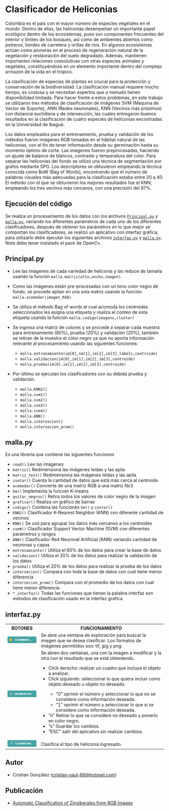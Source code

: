 # Clasificador de Heliconias

Colombia es el país con el mayor número de especies vegetales en el mundo. Dentro de ellas, las heliconias desempeñan un importante papel ecológico dentro de los ecosistemas, pues son componentes frecuentes del interior y límites de los bosques, así como de ambientes abiertos como potreros, bordes de carretera y orillas de ríos. En algunos ecosistemas actúan como pioneras en el proceso de regeneración natural de la vegetación y restauración del suelo degradado. Además, mantienen importantes relaciones coevolutivas con otras especies animales y vegetales, constituyéndose en un elemento importante dentro del complejo armazón de la vida en el trópico.

La clasificación de especies de plantas es crucial para la protección y conservación de la biodiversidad. La clasificación manual requiere mucho tiempo, es costosa y se necesitan expertos que a menudo tienen disponibilidad limitada. Para hacer frente a estos problemas, en este trabajo se utilizaron tres métodos de clasificación de imágenes SVM (Máquina de Vector de Soporte), ANN (Redes neuronales), KNN (Vecinos más próximos) con distancia euclidiana y de intersección, las cuales entregaron buenos resultados en la clasificación de cuatro especies de heliconias encontradas en la Universidad de Ibagué. 

Los datos empleados para el entrenamiento, prueba y validación de los métodos fueron imágenes RGB tomadas en el hábitat natural de las heliconias, con el fin de tener información desde su germinación hasta su momento óptimo de corte. Las imágenes fueron preprocesadas, haciendo un ajuste de balance de blancos, contraste y temperatura del color. Para separar las heliconias del fondo se utilizó una técnica de segmentación por grafos mediante SPG. Los descriptores se obtuvieron empleando la técnica conocida como BoW (Bag of Words), encontrando que el número de palabras visuales más adecuadas para la clasificación estaba entre 20 a 40. El método con el que se obtuvieron los mejores resultados fue el KNN; empleando los tres vecinos más cercanos, con una precisión del 97%.

## Ejecución del código

Se realiza un procesamiento de los datos con los archivos [`Principal.py`][Principal] y [`malla.py`][malla], variando los diferentes parámetros de cada uno de los diferentes clasificadores, después de obtener los parámetros en lo que mejor se comportan los clasificadores, se realizó un aplicativo con interfaz gráfica, para utilizarlo debe ejecutar los siguientes archivos [`interfaz.py`][interfaz] y [`malla.py`][malla]. Nota debe tener instalado el pack de OpenCv. 

## Principal.py

- Lee las imágenes de cada variedad de heliconia y las reduce de tamaña usando la función `malla.matriz(alto,ancho,imagen)`.
- Como las imágenes están pre-procesadas con un tono color negro de fondo, se procede apilan en una sola matriz usando la función `malla.acomodar(imagen_RGB)`.
- Se utiliza el método Bag of words el cual acomoda los centroides seleccionados les asigna una etiqueta y realiza el conteo de esta etiqueta usando la función `malla.codigo(imagens,cluster)`
- Se ingresa una matriz de colores y se procede a separar cada muestra para entrenamiento (60%), prueba (20%) y validación (20%), también se retiran de la muestra el color negro ya que no aporta información relevante al procesamiento usando las siguientes funciones:
  - `malla.entrenamiento(im[0],im[1],im[2],im[3],labels,centroide)`
  - `malla.validacion(im[0],im[1],im[2],im[3],centroide)` 
  - `malla.prueba(im[0],im[1],im[2],im[3],centroide)`

- Por último se ejecutan los clasificadores con su debida prueba y validación.
  - `malla.KNN2()`
  - `malla.svm1()`
  - `malla.svm2()`
  - `malla.svm3()`
  - `malla.svm4()`
  - `malla.ANN()`
  - `malla.intersecion()`
  - `malla.intersecion_prom()`

## malla.py

Es una librería que contiene las siguientes funciones

  - `read()` Lee las imágenes
  - `matriz()` Redimensiona las imágenes leídas y las apila
  - `matriz_test()` Redimensiona las imágenes leídas y las apila
  - `contar()` Cuenta la cantidad de datos que está más cerca al centroide
  - `acomodar()` Convierte de una matriz RGB a una matriz Nx3
  - `km()` Implementa la función K-means
  - `quitar_negros()` Retira todos los valores de color negro de la imagen
  - `graficar()` Realiza un gráfico de barras
  - `codigo()` Combina las funciones `km()` y `contar()`
  - `KNN2()` Clasificador K-Nearest Neighbor (KNN) con diferente cantidad de vecinos
  - `KNN()` Se usó para agrupar los datos más cercanos a los centroides
  - `svm#()` Clasificador Support Vector Machine (SVM) con diferentes parámetros y rangos
  - `ANN()` Clasificador Red Neuronal Artificial (ANN) variando cantidad de neuronas y capas
  - `entrenamiento()` Utiliza el 60% de los datos para crear la base de datos
  - `validacion()` Utiliza el 20% de los datos para realizar la validación de los datos
  - `prueba()` Utiliza el 20% de los datos para realizar la prueba de los datos
  - `intersecion()` Compara con toda la base de datos con cual tiene menor diferencia
  - `intersecion_prom()` Compara con el promedio de los datos con cual tiene menor diferencia
  - `*_interfaz()` Todas las funciones que tienen la palabra interfaz son métodos de clasificación usado en la interfaz grafica

## interfaz.py

<!DOCTYPE html>
<html>
<body>

<table style="width:100%">
  <tr>
    <th>BOTONES</th>
    <th>FUNCIONAMIENTO</th>
  </tr>
  <tr>
    <td><img src="examinar2.png"></td>
    <td>Se abre una ventana de exploración para buscar la imagen que se desea clasificar. Los formatos de imágenes permitidos son: tif, jpg y png.</td>
  </tr>
  <tr>
    <td><img src="segmentar2.png"></td>
    <td>Se abren dos ventanas, una con la imagen a modificar y la otra con el resultado que se está obteniendo.      
      <ul>
        <li>Click derecho: realizar un cuadro que incluya el objeto a analizar.</li>
        <li>Click izquierdo: seleccionar lo que quiera incluir como objeto deseado u objeto no deseado.</li>
          <ul>
            <li>“0” oprimir el número y seleccionar lo que no se considere como información deseada.</li>
            <li>“1” oprimir el número y seleccionar lo que si se considere como información deseada.</li>
          </ul>
        <li>“n” Retirar lo que se considere no deseado y ponerlo en color negro.</li>
        <li>“s” Guardar los cambios.</li>
        <li>“ESC” salir del aplicativo sin realizar cambios.</li>
      </ul>
     </td>
  </tr>
  <tr>
    <td><img src="clasificar2.png"></td>
    <td>Clasifica el tipo de heliconia ingresado.</td>
  </tr>
</table>

</body>
</html>

## Autor

- Cristian González (<cristian-saul-66@hotmail.com>)

## Publicación

- [Automatic Classification of Zingiberales from RGB Images](https://link.springer.com/chapter/10.1007/978-3-030-77004-4_19)


[Principal]: https://github.com/cristiansgonzalez/Software-Clasificador-de-Heliconias/edit/master/README.md#principalpy
[malla]: https://github.com/cristiansgonzalez/Software-Clasificador-de-Heliconias/edit/master/README.md#mallapy
[interfaz]: https://github.com/cristiansgonzalez/Software-Clasificador-de-Heliconias/edit/master/README.md#interfazpy
